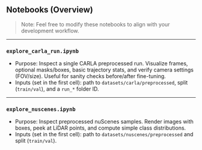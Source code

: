 ## Notebooks (Overview)

> Note: Feel free to modify these notebooks to align with your development workflow.

---

### `explore_carla_run.ipynb`
- Purpose: Inspect a single CARLA preprocessed run. Visualize frames, optional masks/boxes, basic trajectory stats, and verify camera settings (FOV/size). Useful for sanity checks before/after fine-tuning.
- Inputs (set in the first cell): path to `datasets/carla/preprocessed`, split (`train/val`), and a `run_*` folder ID.

---

### `explore_nuscenes.ipynb`
- Purpose: Inspect preprocessed nuScenes samples. Render images with boxes, peek at LiDAR points, and compute simple class distributions.
- Inputs (set in the first cell): path to `datasets/nuscenes/preprocessed` and split (`train/val`).

